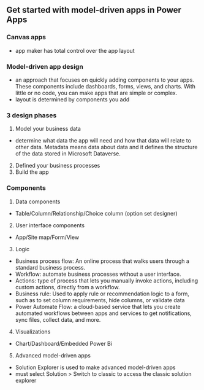 ## Get started with model-driven apps in Power Apps
### Canvas apps
- app maker has total control over the app layout

### Model-driven app design
- an approach that focuses on quickly adding components to your apps. These components include dashboards, forms, views, and charts. With little or no code, you can make apps that are simple or complex.
- layout is determined by components you add

### 3 design phases
1. Model your business data
  - determine what data the app will need and how that data will relate to other data. Metadata means data about data and it defines the structure of the data stored in Microsoft Dataverse.
2. Defined your business processes
3. Build the app

### Components
1. Data components
  - Table/Column/Relationship/Choice column (option set designer)
2. User interface components
  - App/Site map/Form/View
3. Logic
  - Business process flow: An online process that walks users through a standard business process. 
  - Workflow: automate business processes without a user interface.
  - Actions: type of process that lets you manually invoke actions, including custom actions, directly from a workflow.
  - Business rule: Used to apply rule or recommendation logic to a form, such as to set column requirements, hide columns, or validate data
  - Power Automate Flow: a cloud-based service that lets you create automated workflows between apps and services to get notifications, sync files, collect data, and more.
4. Visualizations
  - Chart/Dashboard/Embedded Power Bi
5. Advanced model-driven apps
  - Solution Explorer is used to make advanced model-driven apps
  - must select Solution > Switch to classic to access the classic solution explorer



